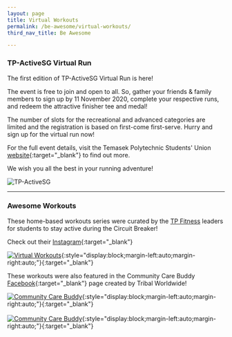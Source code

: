 ```yaml
---
layout: page
title: Virtual Workouts
permalink: /be-awesome/virtual-workouts/
third_nav_title: Be Awesome

---
```

### TP-ActiveSG Virtual Run
The first edition of TP-ActiveSG Virtual Run is here! 

The event is free to join and open to all. So, gather your friends & family members to sign up by 11 November 2020, complete your respective runs, and redeem the attractive finisher tee and medal! 

The number of slots for the recreational and advanced categories are limited and the registration is based on first-come first-serve. Hurry and sign up for the virtual run now! 

For the full event details, visit the Temasek Polytechnic Students' Union [website](https://www.tpstudentsunion.com/learn-more){:target="_blank"} to find out more. 

We wish you all the best in your running adventure!

![TP-ActiveSG]({{site.baseurl}}/images/BeAwesome-TPVirtualRun.jpeg)

---
### Awesome Workouts ###
These home-based workouts series were curated by the <a href="https://tp-vc-prod.netlify.app/sports/tp_fitness/" target="_blank">TP Fitness</a> leaders for students to stay active during the Circuit Breaker!

Check out their [Instagram](https://www.instagram.com/tpfitnessofficial/){:target="_blank"}

[![Virtual Workouts]({{site.baseurl}}/images/BeAwesome-Virtual_Workout.png)](https://www.instagram.com/tpfitnessofficial/){:style="display:block;margin-left:auto;margin-right:auto;"}{:target="_blank"}<br>

These workouts were also featured in the Community Care Buddy [Facebook](https://www.facebook.com/iamaccb.sg/){:target="_blank"} page created by Tribal Worldwide!

[![Community Care Buddy]({{site.baseurl}}/images/BeAwesome-Virtual_Workout_iamccb2.png)](https://www.facebook.com/iamaccb.sg/videos/647361315911659){:style="display:block;margin-left:auto;margin-right:auto;"}{:target="_blank"}<br>
<br>
[![Community Care Buddy]({{site.baseurl}}/images/BeAwesome-Virtual_Workout_iamccb1.png)](https://www.facebook.com/iamaccb.sg/videos/654879775449245){:style="display:block;margin-left:auto;margin-right:auto;"}{:target="_blank"}

